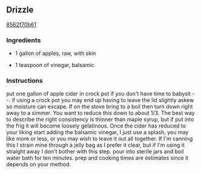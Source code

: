 ## Drizzle

[8562f70b61](http://www.food.com/recipe/drizzle-439442)

### Ingredients

 - 1 gallon of apples, raw, with skin

 - 1 teaspoon of vinegar, balsamic

### Instructions

put one gallon of apple cider in crock pot if you don't have time to babysit --. if using a crock pot you may end up having to leave the lid slightly askew so moisture can escape. If on the stove bring to a boil then turn down right away to a simmer. You want to reduce this down to about 1/3. The best way to describe the right consistency is thinner than maple syrup, but if put into the frig it will become loosely gelatinous. Once the cider has reduced to your liking start adding the balsamic vinegar, I just use a splash, you may like more or less, or you may wish to leave it out all together. If I'm canning this I strain mine through a jelly bag as I prefer it clear, but if I'm using it straight away I don't bother with this step. pour into sterile jars and boil water bath for ten minutes. prep and cooking times are estimates since it depends on your method.